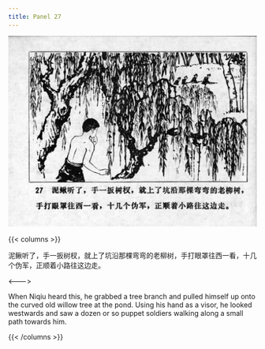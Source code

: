 ```yaml
---
title: Panel 27
---
```


![niqiu page](./../../../images/niqiu/seifert0397_nqkg_0031_027.jpg)

{{< columns >}}

泥鳅听了，手一扳树杈，就上了坑沿那棵弯弯的老柳树，手打眼罩往西一看，十几个伪军，正顺着小路往这边走。

<--->

When Niqiu heard this, he grabbed a tree branch and pulled himself up onto the curved old willow tree at the pond. Using his hand as a visor, he looked westwards and saw a dozen or so puppet soldiers walking along a small path towards him.

{{< /columns >}}